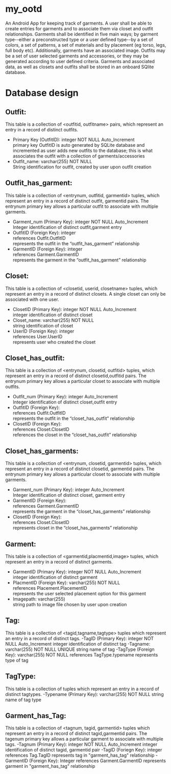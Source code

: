 my_ootd
=======

An Android App for keeping track of garments. A user shall be able to create entries for garments and to associate them via closet and outfit relationships. Garments shall be identified in five main ways; by garment type--either a preconstructed type or a user defined type--by a set of colors, a set of patterns, a set of materials and by placement (eg torso, legs, full body etc).   Additionally, garments  have an associated image.  Outfits may be a set of user selected garments and accessories, or they may be generated according to user defined criteria. 
Garments and associated data, as well as closets and outfits shall be stored in an onboard SQlite database.

Database design
===============

Outfit:
-------
This table is a collection of <outfitid, outfitname> pairs, which represent an entry in a record of distinct outfits.   
* Primary Key (OutfitID): integer NOT NULL Auto_Increment  
primary key OutfitID is auto generated by SQLite database and incremented as user adds new outfits to the database; this is what associates the outfit with a collection of garments/accessories  
* Outfit_name: varchar(255) NOT NULL  
String identification for outfit, created by user upon outfit creation  


Outfit_has_garment:
------------------
This table is a collection of <entrynum, outfitid, garmentid> tuples, which represent an entry in a record of distinct outfit, garmentid pairs. The entrynum primary key allows a particular outfit to associate with multiple garments.  
* Garment_num (Primary Key): integer NOT NULL Auto_Increment  
Integer identification of distinct outfit,garment entry  
* OutfitID (Foreign Key): integer  
references Outfit.OutfitID  
represents the outfit in the “outfit_has_garment” relationship  
* GarmentID (Foreign Key): integer  
references Garment.GarmentID  
represents the garment in the “outfit_has_garment” relationship  

Closet:
------
This table is a collection of <closetid, userid, closetname> tuples, which represent an entry in a record of distinct closets. A single closet can only be associated with one user.  
- ClosetID (Primary Key): integer NOT NULL Auto_Increment  
integer identification of distinct closet  
- Closet_name: varchar(255) NOT NULL  
string identification of closet  
- UserID (Foreign Key): integer  
references User.UserID  
represents user who created the closet  

Closet_has_outfit:
-----------------
This table is a collection of <entrynum, closetid, outfitid> tuples, which represent an entry in a record of distinct closetid,outfitid pairs. The entrynum primary key allows a particular closet to associate with multiple outfits.  
- Outfit_num (Primary Key):  integer Auto_Increment	 
Integer identification of distinct closet,outfit entry   
- OutfitID (Foreign Key):  
references Outfit.OutfitID  
represents the outfit in the “closet_has_outfit” relationship  
- ClosetID (Foreign Key):  
references Closet.ClosetID  
references the closet in the “closet_has_outfit” relationship  

Closet_has_garments:
-------------------
This table is a collection of <entrynum, closetid, garmentid> tuples, which represent an entry in a record of distinct closetid, garmentid pairs. The entrynum primary key allows a particular closet to associate with multiple garments.  
- Garment_num (Primary Key): integer Auto_Increment  
Integer identification of distinct closet, garment entry  
- GarmentID (Foreign Key):  
references Garment.GarmentID  
represents the garment in the “closet_has_garments” relationship  
- ClosetID (Foreign Key):  
references Closet.ClosetID  
represents closet in the “closet_has_garments” relationship  

Garment:
--------
This table is a collection of <garmentid,placmentid,image> tuples, which represent an entry in a record of distinct garments.  
- GarmentID (Primary Key): integer NOT NULL Auto_Increment  
integer identification of distinct garment  
- PlacmentID (Foreign Key): varchar(255) NOT NULL  
references Placement.PlacementID  
represents the user selected placement option for this garment  
- Imagepath: varchar(255)  
string path to image file chosen by user upon creation  

Tag:
----
This table is a collection of <tagid,tagname,tagtype> tuples which represent an entry in a record of distinct tags.
-TagID (Primary Key): integer NOT NULL Auto_Increment
integer identification of distinct tag
-Tagname: varchar(255) NOT NULL UNIQUE 
string name of tag
-TagType (Foreign Key): varchar(255) NOT NULL 
references TagType.typename
represents type of tag

TagType:
-------
This table is a collection of <typename> tuples which represent an entry in a record of distinct tagtypes.
-Typename (Primary Key): varchar(255) NOT NULL
string name of tag type

Garment_has_Tag:
---------------
This table is a collection of <tagnum, tagid, garmentid> tuples which represent an entry in a record of distinct tagid,garmentid pairs. The tagenum primary key allows a particular garment to associate with multiple tags.
-Tagnum (Primary Key): integer NOT NULL Auto_Increment
integer identification of distinct tagid, garmentid pair
-TagID (Foriegn Key): integer
references Tag.TagID
represents tag in "garment_has_tag" relationship
-GarmentID (Foreign Key): Integer
references Garment.GarmentID
represents garment in "garment_has_tag" relationship

